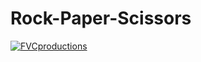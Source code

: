 # Rock-Paper-Scissors
<a href="https://www.fvcproductions.com/"><img src="https://images-na.ssl-images-amazon.com/images/I/61CD2t4VmDL.png" title="FVCproductions" alt="FVCproductions"></a>


